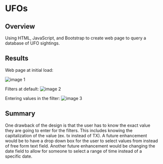 # UFOs

## Overview
Using HTML, JavaScript, and Bootstrap to create web page to query a database of UFO sightings.

## Results
Web page at initial load:

![image 1](https://user-images.githubusercontent.com/95188079/156930000-a0024280-3072-4c33-ab24-dd5c556329da.png)


Filters at default:
![image 2](https://user-images.githubusercontent.com/95188079/156930084-c228b9d7-8846-42df-b0af-3a16ec605dd2.png)


Entering values in the filter:
![image 3](https://user-images.githubusercontent.com/95188079/156930109-86593c75-7620-4ca6-89a9-435d8edc2445.png)


## Summary
One drawback of the design is that the user has to know the exact value they are going to enter for the filters. This includes knowing the capitalization of the value (ex. tx instead of TX). A future enhancement would be to have a drop down box for the user to select values from instead of free form text field.  Another future enhancement would be changing the date field to allow for someone to select a range of time instead of a specific date.
